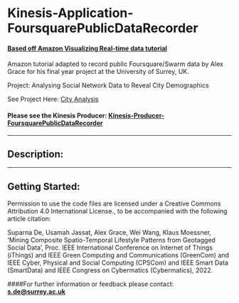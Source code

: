 # Kinesis-Application-FoursquarePublicDataRecorder

#### [Based off Amazon Visualizing Real-time data tutorial](aws.amazon.com/blogs/big-data/visualizing-real-time-geotagged-data-with-amazon-kinesis/)

Amazon tutorial adapted to record public Foursquare/Swarm data by Alex Grace for his final year project at the University of Surrey, UK.

Project: Analysing Social Network Data to Reveal City Demographics

See Project Here: [City Analysis](www.city-analysis.com)

#### Please see the Kinesis Producer: [Kinesis-Producer-FoursquarePublicDataRecorder](https://github.com/alexgrace95/Kinesis-Producer-FoursquarePublicDataRecorder)
***

## Description:


***

## Getting Started:


Permission to use the code files are licensed under a Creative Commons Attribution 4.0 International License., to be accompanied with the following article citation:

Suparna De, Usamah Jassat, Alex Grace, Wei Wang, Klaus Moessner, ‘Mining Composite Spatio-Temporal Lifestyle Patterns from Geotagged Social Data’, Proc. IEEE International Conference on Internet of Things (iThings) and IEEE Green Computing and Communications (GreenCom) and IEEE Cyber, Physical and Social Computing (CPSCom) and IEEE Smart Data (SmartData) and IEEE Congress on Cybermatics (Cybermatics), 2022.

####For further information or feedback please contact:
**[s.de@surrey.ac.uk](mailto:s.de@surrey.ac.uk)**


